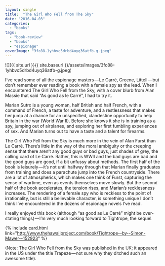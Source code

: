 ```yaml
---
layout: single
title:  "The Girl Who Fell from The Sky"
date: "2016-04-03"
categories: 
  - "books"
tags: 
  - "book-review"
  - "books"
  - "espionage"
coverImage: "3fc88-1yhbvc5drbd4uyq36atfb-g.jpeg"
---
```


![]({{ site.url }}{{ site.baseurl }}/assets/images/3fc88-1yhbvc5drbd4uyq36atfb-g.jpeg)

I’ve read some of all the espionage masters — Le Carré, Greene, Littell — but don’t remember ever reading a book with a female spy as the lead. When I encountered The Girl Who Fell from the Sky, with a cover blurb from Alan Massie that said “As good as le Carré”, I had to try it.

Marian Sutro is a young woman, half British and half French, with a command of French, a taste for adventure, and a restlessness that makes her jump at a chance for an unspecified, clandestine opportunity to help Britain in the war (World War II). Before she knows it she is in training as a spy, jumping out of airplanes, and exploring her first fumbling experiences of sex. And Marian turns out to have a taste and a talent for firearms.

The Girl Who Fell from the Sky is much more in the vein of Alan Furst than Le Carré. There’s little in the way of the moral ambiguity or the creeping sense that there aren’t any good guys or bad guys, just shades of grey, the calling card of Le Carré. Rather, this is WWII and the bad guys are bad and the good guys are good, if a bit unfussy about methods. The first half of the book is leisurely — it’s not until halfway through that Marian finally graduates from training and does a parachute jump into the French countryside. There are a lot of atmospherics, which makes one think of Furst, capturing the sense of wartime, even as events themselves move slowly. But the second half of the book accelerates, the tension rises, and Marian’s recklessness increases. The rendering of a female spy who is reckless to the point of irrationality, but is still a believable character, is something unique I don’t think I’ve encountered in the dozens of espionage novels I’ve read.

I really enjoyed this book (although “as good as Le Carré” might be over-stating things) — I’m very much looking forward to Tightrope, the sequel.

{% include card.html link="http://www.thehawaiiproject.com/book/Tightrope--by--Simon-Mawer--152923" %}

(Note: The Girl Who Fell from the Sky was published in the UK; it appeared in the US under the title Trapeze — not sure why they ditched such an awesome title).
